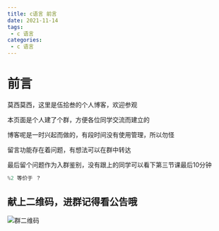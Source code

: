```yaml
---
title: c语言 前言
date: 2021-11-14
tags:
 - c 语言
categories:
 - c 语言
---
```


# 前言

莫西莫西，这里是伍拾叁的个人博客，欢迎参观

本页面是个人建了个群，方便各位同学交流而建立的

博客呢是一时兴起而做的，有段时间没有使用管理，所以勿怪

留言功能存在着问题，有想法可以在群中转达

最后留个问题作为入群鉴别，没有跟上的同学可以看下第三节课最后10分钟

```c
%2 等价于 ？
```

## **献上二维码，进群记得看公告哦**

![群二维码](/images/pages/c/2code.jpg)

